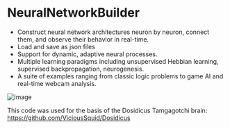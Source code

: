 # NeuralNetworkBuilder

* Construct neural network architectures neuron by neuron, connect them, and observe their behavior in real-time.
* Load and save as json files
* Support for dynamic, adaptive neural processes.
* Multiple learning paradigms including unsupervised Hebbian learning, supervised backpropagation, neurogenesis.
* A suite of examples ranging from classic logic problems to game AI and real-time webcam analysis.

![image](https://github.com/user-attachments/assets/7b1f4fd4-8dee-49f4-b82d-da13668972a6)


This code was used for the basis of the Dosidicus Tamgagotchi brain:  https://github.com/ViciousSquid/Dosidicus
